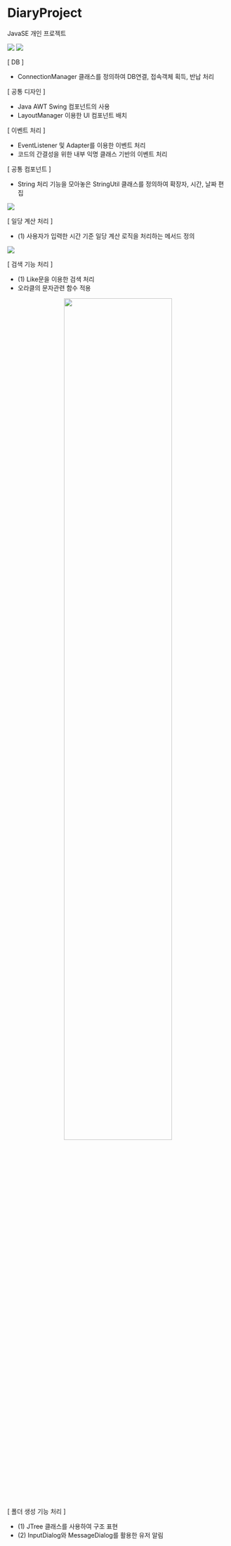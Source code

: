 # DiaryProject
JavaSE 개인 프로젝트

<img src="https://postfiles.pstatic.net/MjAxOTA1MTJfMTQw/MDAxNTU3NjQ3Njg5MDIx.UDm0SgbLGDnYaufkTYXen95G2KbJoJy3CkN3npNoIzEg.CFFAvV5iE8P601_sLbX3tYpa9DolANfy6H1GazbKNysg.PNG.kwjing93/MyMoney_Diary1(0512).png?type=w966">

<img src="https://postfiles.pstatic.net/MjAxOTA1MTJfOTYg/MDAxNTU3NjQ3Njk4MDIy.TBZCpktYV5KGqNB8xlIyUPWeuxCzTjcAi6GM693AQj8g.mJGXmuDTtBTW-E3QnvJEj-QKb5eGaZk2Sl6ya_VfQ38g.PNG.kwjing93/MyMoney_Diary2-1(0512).png?type=w966">

[ DB ] 
- ConnectionManager 클래스를 정의하여 DB연결, 접속객체 획득, 반납 처리

[ 공통 디자인 ]

- Java AWT Swing 컴포넌트의 사용
- LayoutManager 이용한 UI 컴포넌트 배치

[ 이벤트 처리 ]
- EventListener 및 Adapter를 이용한 이벤트 처리
- 코드의 간결성을 위한 내부 익명 클래스 기반의 이벤트 처리

[ 공통 컴포넌트 ]
- String 처리 기능을 모아놓은 StringUtil 클래스를 정의하여 확장자, 시간, 날짜 편집

<img src="https://postfiles.pstatic.net/MjAxOTA1MTJfNTYg/MDAxNTU3NjQ3NzAyNDYy.apyKT-IsAXk9cdcDD10J7AlturIzgQgO9atk0_YrKXQg.5LEqFaAQmM66vVvd0GDR9t__AtAD4Y6rQLDeCzeFgTgg.PNG.kwjing93/MyMoney_Diary2-2(0512).png?type=w966">

[ 일당 계산 처리 ]
- (1) 사용자가 입력한 시간 기준 일당 계산 로직을 처리하는 메서드 정의

<img src="https://postfiles.pstatic.net/MjAxOTA1MTJfMjEz/MDAxNTU3NjQ3NzA4NjI0.QcUJhE4dUhK0oZ2Ak3wRjJWae7p36BC2BVNCvSYx8n0g.hNZ_ADudqvl03w5wQs5DvpZ_WXVECT0xsyjALFF5SWgg.PNG.kwjing93/MyMoney_Diary3(0512).png?type=w966">

[ 검색 기능 처리 ]
- (1) Like문을 이용한 검색 처리
- 오라클의 문자관련 함수 적용

<center><img width="70%" src="https://postfiles.pstatic.net/MjAxOTA1MTJfNjkg/MDAxNTU3NjQ3NzEzMzA1.Abb6RRah7nixqP4_YkaI-IRUgjM3QdFDhaGAe0_XfCYg.Zll9aiLfHzRsPZYiXVmhAKuBHvgMXz8mHr9PyPB04Bkg.PNG.kwjing93/MyMoney_Diary4-1(0512).png?type=w966"></center>

[ 폴더 생성 기능 처리 ]

- (1) JTree 클래스를 사용하여 구조 표현
- (2) InputDialog와 MessageDialog를 활용한 유저 알림


